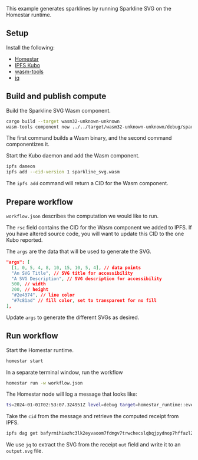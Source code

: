 This example generates sparklines by running Sparkline SVG on the Homestar runtime.

## Setup

Install the following:

- [Homestar][homestar]
- [IPFS Kubo][kubo]
- [wasm-tools][wasm-tools]
- [jq][jq]

## Build and publish compute

Build the Sparkline SVG Wasm component.

```sh
cargo build --target wasm32-unknown-unknown
wasm-tools component new ../../target/wasm32-unknown-unknown/debug/sparkline_svg.wasm -o ./sparkline_svg.wasm
```

The first command builds a Wasm binary, and the second command componentizes it.

Start the Kubo daemon and add the Wasm component.

```sh
ipfs dameon
ipfs add --cid-version 1 sparkline_svg.wasm
```

The `ipfs add` command will return a CID for the Wasm component.

## Prepare workflow

`workflow.json` describes the computation we would like to run.

The `rsc` field contains the CID for the Wasm component we added to IPFS. If you have altered source code, you will want to update this CID to the one Kubo reported.

The `args` are the data that will be used to generate the SVG.

```json
"args": [
  [1, 0, 5, 4, 8, 10, 15, 10, 5, 4], // data points
  "An SVG Title", // SVG title for accessibility
  "A SVG Description", // SVG description for accessibility
  500, // width
  200, // height
  "#2e4374", // line color
  "#7c81ad" // fill color, set to transparent for no fill
],
```

Update `args` to generate the different SVGs as desired.

## Run workflow

Start the Homestar runtime.

```sh
homestar start
```

In a separate terminal window, run the workflow

```sh
homestar run -w workflow.json
```

The Homestar node will log a message that looks like:

```sh
ts=2024-01-01T02:53:07.324951Z level=debug target=homestar_runtime::event_handler::notification message="emitting receipt to WebSocket" subject=notification.receipt category=notification cid=bafyrmihiazhc3lk2eyvaoom7fdmgv7trwchecslqbqjpydnop7hffazl2m
```

Take the `cid` from the message and retrieve the computed receipt from IPFS.

```sh
ipfs dag get bafyrmihiazhc3lk2eyvaoom7fdmgv7trwchecslqbqjpydnop7hffazl2m | jq ."out[1]" --raw-output > output.svg
```

We use `jq` to extract the SVG from the receipt `out` field and write it to an `output.svg` file.

[homestar]: https://docs.everywhere.computer/getting-started/setup-your-local-node#installing-homestar
[kubo]: https://docs.ipfs.tech/install/command-line/#install-official-binary-distributions
[wasm-tools]: https://github.com/bytecodealliance/wasm-tools#installation
[jq]: https://jqlang.github.io/jq/download/
